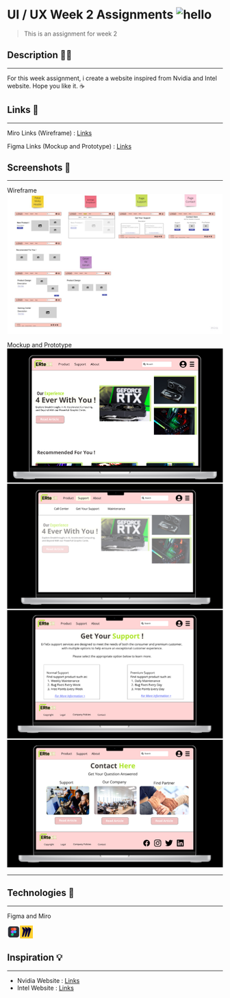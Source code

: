 # UI / UX Week 2 Assignments <img src="https://raw.githubusercontent.com/DandiRizkyy/slackmoji/master/emoji/blob/blob-wave-gif.gif" width="50px" height="50px" alt="hello">

> This is an assignment for week 2

## Description ✍🏻

---

For this week assignment, i create a website inspired from Nvidia and Intel website. Hope you like it. ☕

## Links 🔗

---

Miro Links (Wireframe) : [Links](https://miro.com/app/board/uXjVPuV9VO8=/?share_link_id=322368024831)

Figma Links (Mockup and Prototype) : [Links](https://www.figma.com/file/FE76JEokKsLdmsdfOVJtkM/Dandi-Rizky-Week-2?node-id=42%3A3&t=HktKNx1XIUnQk47L-1)

## Screenshots 🎨

---

Wireframe
![wireframe](/assets/wireframe.jpg)

Mockup and Prototype
![home](/assets/home-pages.png)
![dropdown](/assets/dropdown-menu.png)
![support](/assets/support-pages.png)
![contact](/assets/contact-pages.png)

---

## Technologies 🚀

---

Figma and Miro

<img height="30" title="Figma" alt="Figma" src="./assets/figma.png"><img height="30" title="Miro" alt="Miro" src="./assets/miro.png">

## Inspiration 💡

---

- Nvidia Website : [Links](https://www.nvidia.com/en-us/)
- Intel Website : [Links](https://www.intel.co.id/content/www/id/id/homepage.html)
